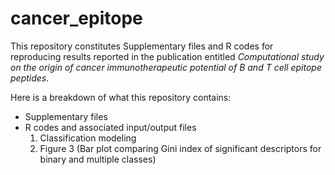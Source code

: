 # cancer_epitope

This repository constitutes Supplementary files and R codes for reproducing results reported in the publication entitled *Computational study on the origin of cancer immunotherapeutic potential of B and T cell epitope peptides*.

Here is a breakdown of what this repository contains:
* Supplementary files
* R codes and associated input/output files
    1. Classification modeling
    2. Figure 3 (Bar plot comparing Gini index of significant descriptors for binary and multiple classes)

